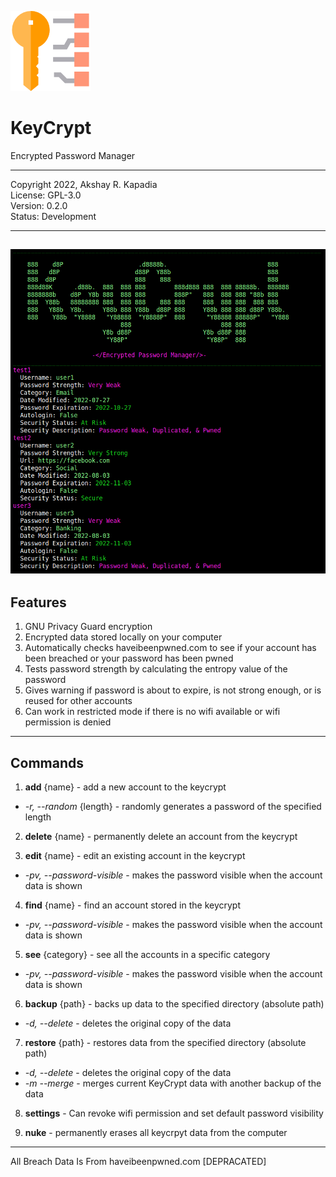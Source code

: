 ![KeyCrypt Screenshot](./images/icon.png)

# KeyCrypt
Encrypted Password Manager

---

Copyright 2022, Akshay R. Kapadia<br>
License: GPL-3.0<br>
Version: 0.2.0<br>
Status: Development<br>

---
![KeyCrypt Screenshot](./images/screenshot.png)
---

## Features
1. GNU Privacy Guard encryption
2. Encrypted data stored locally on your computer
3. Automatically checks haveibeenpwned.com to see if your account has been breached or your password has been pwned
4. Tests password strength by calculating the entropy value of the password
5. Gives warning if password is about to expire, is not strong enough, or is reused for other accounts
6. Can work in restricted mode if there is no wifi available or wifi permission is denied

---

## Commands

1. **add** {name} - add a new account to the keycrypt
  * *-r, --random* {length} - randomly generates a password of the specified length

2. **delete** {name} - permanently delete an account from the keycrypt

3. **edit** {name} - edit an existing account in the keycrypt
  * *-pv, --password-visible* - makes the password visible when the account data is shown

4. **find** {name} - find an account stored in the keycrypt
  * *-pv, --password-visible* - makes the password visible when the account data is shown

5. **see** {category} - see all the accounts in a specific category
  * *-pv, --password-visible* - makes the password visible when the account data is shown

6. **backup** {path} - backs up data to the specified directory (absolute path)
  * *-d, --delete* - deletes the original copy of the data

7. **restore** {path} - restores data from the specified directory (absolute path)
  * *-d, --delete* - deletes the original copy of the data
  * *-m --merge* - merges current KeyCrypt data with another backup of the data

8. **settings** - Can revoke wifi permission and set default password visibility

9. **nuke** - permanently erases all keycrpyt data from the computer



---

All Breach Data Is From haveibeenpwned.com [DEPRACATED]
